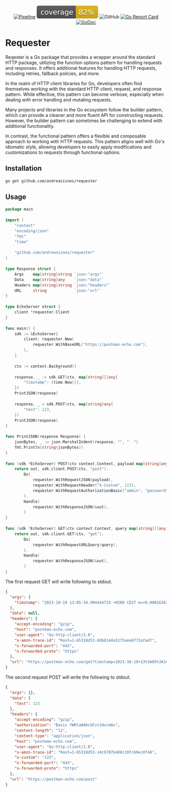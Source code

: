 <div align="center">

[![Pipeline](https://github.com/andreasisnes/requester/actions/workflows/pipeline.yml/badge.svg)](https://github.com/andreasisnes/requester/actions/workflows/pipeline.yml)
![coverage](https://raw.githubusercontent.com/andreasisnes/requester/badges/.badges/coverage.svg)
![GitHub](https://img.shields.io/github/license/andreasisnes/requester)
[![Go Report Card](https://goreportcard.com/badge/github.com/andreasisnes/requester)](https://goreportcard.com/report/github.com/andreasisnes/requester)
[![GoDoc](https://godoc.org/github.com/andreasisnes/requester?status.svg)](https://godoc.org/github.com/andreasisnes/requester)

</div>

# Requester
Reqester is a Go package that provides a wrapper around the standard HTTP package, utilizing the function options pattern for handling requests and responses. It offers additional features for handling HTTP requests, including retries, fallback policies, and more.

In the realm of HTTP client libraries for Go, developers often find themselves working with the standard HTTP client, request, and response pattern. While effective, this pattern can become verbose, especially when dealing with error handling and mutating requests.

Many projects and libraries in the Go ecosystem follow the builder pattern, which can provide a cleaner and more fluent API for constructing requests. However, the builder pattern can sometimes be challenging to extend with additional functionality.

In contrast, the functional pattern offers a flexible and composable approach to working with HTTP requests. This pattern aligns well with Go's idiomatic style, allowing developers to easily apply modifications and customizations to requests through functional options.

## Installation
```bash
go get github.com/andreasisnes/requester
```

## Usage

```go
package main

import (
	"context"
	"encoding/json"
	"fmt"
	"time"

	"github.com/andreasisnes/requester"
)

type Response struct {
	Args    map[string]string `json:"args"`
	Data    map[string]any    `json:"data"`
	Headers map[string]string `json:"headers"`
	URL     string            `json:"url"`
}

type EchoServer struct {
	client *requester.Client
}

func main() {
	sdk := &EchoServer{
		client: requester.New(
			requester.WithBaseURL("https://postman-echo.com"),
		),
	}

	ctx := context.Background()

	response, _ := sdk.GET(ctx, map[string][]any{
		"timstamp": {time.Now()},
	})
	PrintJSON(response)

	response, _ = sdk.POST(ctx, map[string]any{
		"test": 123,
	})
	PrintJSON(response)
}

func PrintJSON(response Response) {
	jsonBytes, _ := json.MarshalIndent(response, "", "  ")
	fmt.Println(string(jsonBytes))
}

func (sdk *EchoServer) POST(ctx context.Context, payload map[string]any) (out Response, err error) {
	return out, sdk.client.POST(ctx, "post").
		Do(
			requester.WithRequestJSON(payload),
			requester.WithRequestHeader("X-Custom", 123),
			requester.WithRequestAuthorizationBasic("admin", "password"),
		).
		Handle(
			requester.WithResponseJSON(&out),
		)
}

func (sdk *EchoServer) GET(ctx context.Context, query map[string][]any) (out Response, err error) {
	return out, sdk.client.GET(ctx, "get").
		Do(
			requester.WithRequestURLQuery(query),
		).
		Handle(
			requester.WithResponseJSON(&out),
		)
}
```


The first request GET will write following to stdout.
```json
{
  "args": {
    "timstamp": "2023-10-19 13:05:34.994444724 +0200 CEST m=+0.000163639"
  },
  "data": null,
  "headers": {
    "accept-encoding": "gzip",
    "host": "postman-echo.com",
    "user-agent": "Go-http-client/2.0",
    "x-amzn-trace-id": "Root=1-65310d53-0db6144a5175aea0772afad7",
    "x-forwarded-port": "443",
    "x-forwarded-proto": "https"
  },
  "url": "https://postman-echo.com/get?timstamp=2023-10-19+13%3A05%3A34.994444724+%2B0200+CEST+m%3D%2B0.000163639"
}
```

The second request POST will write the following to stdout.
```json
{
  "args": {},
  "data": {
    "test": 123
  },
  "headers": {
    "accept-encoding": "gzip",
    "authorization": "Basic YWRtaW46cGFzc3dvcmQ=",
    "content-length": "12",
    "content-type": "application/json",
    "host": "postman-echo.com",
    "user-agent": "Go-http-client/2.0",
    "x-amzn-trace-id": "Root=1-65310d53-14c9787b400c18fc69ec0f40",
    "x-custom": "123",
    "x-forwarded-port": "443",
    "x-forwarded-proto": "https"
  },
  "url": "https://postman-echo.com/post"
}
```